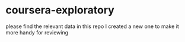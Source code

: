 # coursera-exploratory

please find the relevant data in this repo
I created a new one to make it more handy for reviewing
